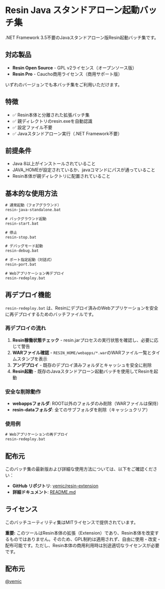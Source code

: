 # Resin Java スタンドアローン起動バッチ集

.NET Framework 3.5不要のJavaスタンドアローン版Resin起動バッチ集です。

## 対応製品

- **Resin Open Source** - GPL v2ライセンス（オープンソース版）
- **Resin Pro** - Caucho商用ライセンス（商用サポート版）

いずれのバージョンでも本バッチ集をご利用いただけます。

## 特徴

- ✅ Resin本体と分離された拡張バッチ集
- ✅ 親ディレクトリのresin.exeを自動認識
- ✅ 設定ファイル不要
- ✅ Javaスタンドアローン実行（.NET Framework不要）

## 前提条件

- Java 8以上がインストールされていること
- JAVA_HOMEが設定されているか、javaコマンドにパスが通っていること
- Resin本体が親ディレクトリに配置されていること

## 基本的な使用方法

```cmd
# 通常起動（フォアグラウンド）
resin-java-standalone.bat

# バックグラウンド起動
resin-start.bat

# 停止
resin-stop.bat

# デバッグモード起動
resin-debug.bat

# ポート指定起動（対話式）
resin-port.bat

# Webアプリケーション再デプロイ
resin-redeploy.bat
```

## 再デプロイ機能

`resin-redeploy.bat` は、Resinにデプロイ済みのWebアプリケーションを安全に再デプロイするためのバッチファイルです。

### 再デプロイの流れ

1. **Resin稼働状態チェック** - resin.jarプロセスの実行状態を確認し、必要に応じて警告
2. **WARファイル確認** - `RESIN_HOME/webapps/*.war`のWARファイル一覧とタイムスタンプを表示
3. **アンデプロイ** - 既存のデプロイ済みフォルダとキャッシュを安全に削除
4. **Resin起動** - 既存のJavaスタンドアローン起動バッチを使用してResinを起動

### 安全な削除動作

- **webappsフォルダ**: ROOT以外のフォルダのみ削除（WARファイルは保持）
- **resin-dataフォルダ**: 全てのサブフォルダを削除（キャッシュクリア）

### 使用例

```cmd
# Webアプリケーションの再デプロイ
resin-redeploy.bat
```

## 配布元

このバッチ集の最新版および詳細な使用方法については、以下をご確認ください：

- **GitHub リポジトリ**: [vemic/resin-extension](https://github.com/vemic/resin-extension)
- **詳細ドキュメント**: [README.md](../README.md)

## ライセンス

このバッチユーティリティ集はMITライセンスで提供されています。

**重要:** このツールはResin本体の拡張（Extension）であり、Resin本体を改変するものではありません。そのため、GPL制約は適用されず、自由に使用・改変・配布可能です。ただし、Resin本体の商用利用時は別途適切なライセンスが必要です。

## 配布元

[@vemic](https://github.com/vemic)


